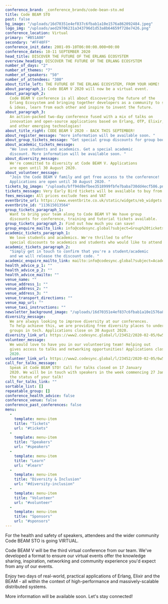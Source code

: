 ```yaml
---
conference_brand: _conference_brands/code-bean-sto.md
title: Code BEAM STO
past: false
bg_image: "/uploads/16d70351e4ef837c6fbab1a10e1576a862092484.jpeg"
logo_img: "/uploads/aed29706231a343796d1d53a8b64659f728e7426.png"
conference_location: Virtual
primary: "#B51A00"
secondary: "#FF40FF"
conference_init_date: 2001-09-10T06:00:00.000+00:00
conference_dates: 10-11 SEPTEMBER 2020
head_title: DISCOVER THE FUTURE OF THE ERLANG ECOSYSTEM
overview_heading: DISCOVER THE FUTURE OF THE ERLANG ECOSYSTEM
number_of_days: "2"
number_of_themes: "7"
number_of_speakers: "50"
number_of_attendees: "300"
about_title_left: THE FUTURE OF THE ERLANG ECOSYSTEM, FROM YOUR HOME!
about_paragraph_1: Code BEAM V 2020 will now be a virtual event.
about_paragraph_2:
  Code BEAM V conference is all about discovering the future of the
  Erlang Ecosystem and bringing together developers as a community to share knowledge
  & ideas, learn from each other and inspire to invent the future.
about_paragraph_3:
  An action-packed two-day conference fused with a mix of talks on
  innovation and open-source applications based on Erlang, OTP, Elixir, LFE, BEAM
  and other emerging technologies!
about_title_right: CODE BEAM V 2020 - BACK THIS SEPTEMBER!
about_register_message: "more information will be available soon. "
about_group_tickets_message: "Get special group discounts for group bookings. "
about_academic_tickets_message:
  "We love students and academics. Get a special academic
  discount. More information will be available soon. "
about_diversity_message:
  We're committed to diversity at Code BEAM V. Applications
  are open until 30 August 2020.
about_volunteer_message:
  "Join the Code BEAM V family and get free access to the conference!
  Applications are open until 30 August 2020. "
tickets_bg_image: "/uploads/bff94d8efbee3518999fbfe7baba730dd4ecf586.png"
tickets_message: Very Early Bird tickets will be available to buy from 22 July.
fees_message: All prices exclude fees and VAT
eventbrite_url: https://www.eventbrite.co.uk/static/widgets/eb_widgets.js
eventbrite_id: "113615013564"
group_tickets_paragraph_1:
  Want to bring your team along to Code BEAM V? We have group
  discounts for conference, training and tutorial tickets available.
group_tickets_paragraph_2: Find out how much you can save!
group_enquire_mailto_link: info@codesync.global?subject=Group%20tickets%20for%20Code%20BEAM%20STO%2020
academic_tickets_paragraph_1:
  We love students and academics. We're thrilled to offer
  special discounts to academics and students who would like to attend Code BEAM V.
academic_tickets_paragraph_2:
  "Simply get in touch to confirm that you're a student/academic
  and we will release the discount code. "
academic_enquire_mailto_link: mailto:info@codesync.global?subject=Academic%20/%20Student%20tickets%20for%20Code%20BEAM%20STO%2020
health_advice_p_1: ""
health_advice_p_2: ""
health_advice_mailto: ""
venue_name: ""
venue_address_1: ""
venue_address_2: ""
venue_address_3: ""
venue_transport_directions: ""
venue_map_url: ""
venue_taxi_instructions: ""
newsletter_background_image: "/uploads/16d70351e4ef837c6fbab1a10e1576a862092484-1.jpeg"
diversity_message:
  We are always looking to improve diversity at our conferences.
  To help achieve this, we are providing free diversity places to under-represented
  groups in tech. Applications close on 30 August 2020.
diversity_link_url: https://www2.codesync.global/l/23452/2020-02-05/6w586v
volunteer_message:
  We would love to have you in our volunteering team! Helping out
  gives access to talks and networking opportunities! Applications close on 30 August
  2020.
volunteer_link_url: https://www2.codesync.global/l/23452/2020-02-05/6w586s
call_for_talks_message:
  Speak at Code BEAM STO! Call for talks closed on 17 January
  2020. We will be in touch with speakers in the week commencing 27 January about
  the status of your talk!
call_for_talks_link: ""
sortable_list: []
repeatable_group: []
conference_health_advice: false
conference_venue: false
conference_past_conferences: false
menu:
  - 
    template: menu-item
    title: "Tickets"
    url: "#tickets"
  - 
    template: menu-item
    title: "Speakers"
    url: "#speakers"
  - 
    template: menu-item
    title: "Learn"
    url: "#learn"
  - 
    template: menu-item
    title: "Diversity & Inclusion"
    url: "#diversity-inclusion"
  - 
    template: menu-item
    title: "Volunteer"
    url: "#volunteer"
  - 
    template: menu-item
    title: "Sponsors"
    url: "#sponsors"
---
```


For the health and safety of speakers, attendees and the wider community Code BEAM STO is going VIRTUAL.

Code BEAM V will be the third virtual conference from our team. We've developed a format to ensure our virtual events offer the knowledge sharing, inspiration, networking and community experience you'd expect from any of our events.

Enjoy two days of real-world, practical applications of Erlang, Elixir and the BEAM - all within the context of high-performance and massively-scalable distributed systems.

More information will be available soon. Let's stay connected!
